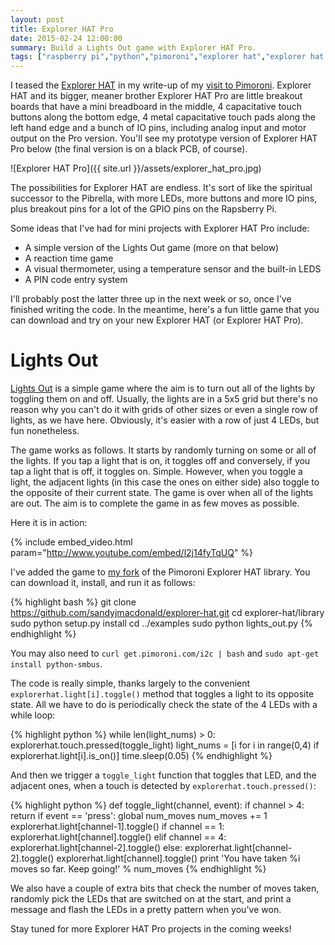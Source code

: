 ```yaml
---
layout: post
title: Explorer HAT Pro
date: 2015-02-24 12:00:00
summary: Build a Lights Out game with Explorer HAT Pro.
tags: ["raspberry pi","python","pimoroni","explorer hat","explorer hat pro","tutorial"]
---
```


I teased the [Explorer HAT](http://shop.pimoroni.com/products/explorer-hat)
in my write-up of my 
[visit to Pimoroni](http://sandyjmacdonald.github.io/2015/02/19/a-visit-to-pimoroni/).
Explorer HAT and its bigger, meaner brother Explorer HAT Pro are little breakout 
boards that have a mini breadboard in the middle, 4 capacitative touch buttons along
the bottom edge, 4 metal capacitative touch pads along the left hand edge and a bunch
of IO pins, including analog input and motor output on the Pro version. You'll see my 
prototype version of Explorer HAT Pro below (the final version is on a black PCB, of course).

![Explorer HAT Pro]({{ site.url }}/assets/explorer_hat_pro.jpg)

The possibilities for Explorer HAT are endless. It's sort of like the spiritual 
successor to the Pibrella, with more LEDs, more buttons and more IO pins, plus breakout
pins for a lot of the GPIO pins on the Rapsberry Pi.

Some ideas that I've had for mini projects with Explorer HAT Pro include:

* A simple version of the Lights Out game (more on that below)
* A reaction time game
* A visual thermometer, using a temperature sensor and the built-in LEDS
* A PIN code entry system

I'll probably post the latter three up in the next week or so, once I've finished 
writing the code. In the meantime, here's a fun little game that you can download 
and try on your new Explorer HAT (or Explorer HAT Pro).

# Lights Out

[Lights Out](https://en.wikipedia.org/wiki/Lights_Out_(game)) is a simple game where 
the aim is to turn out all of the lights by
toggling them on and off. Usually, the lights are in a 5x5 grid but there's no
reason why you can't do it with grids of other sizes or even a single row of lights,
as we have here. Obviously, it's easier with a row of just 4 LEDs, but fun nonetheless.

The game works as follows. It starts by randomly turning on some or all of the lights.
If you tap a light that is on, it toggles off and conversely, if you tap a light 
that is off, it toggles on. Simple. However, when you toggle a light, the adjacent lights 
(in this case the ones on either side) also toggle to the opposite of 
their current state. The game is over when all of the lights are out. The aim is to
complete the game in as few moves as possible.

Here it is in action:

{% include embed_video.html param="http://www.youtube.com/embed/l2j14fyTqUQ" %}

I've added the game to [my fork](https://github.com/sandyjmacdonald/explorer-hat) of 
the Pimoroni Explorer HAT library. You can download it, install, and run it as follows:

{% highlight bash %}
git clone https://github.com/sandyjmacdonald/explorer-hat.git
cd explorer-hat/library
sudo python setup.py install
cd ../examples
sudo python lights_out.py
{% endhighlight %}

You may also need to `curl get.pimoroni.com/i2c | bash` and 
`sudo apt-get install python-smbus`.

The code is really simple, thanks largely to the convenient `explorerhat.light[i].toggle()`
method that toggles a light to its opposite state. All we have to do is periodically check
the state of the 4 LEDs with a while loop:

{% highlight python %}
while len(light_nums) > 0:
	explorerhat.touch.pressed(toggle_light)
	light_nums = [i for i in range(0,4) if explorerhat.light[i].is_on()]
	time.sleep(0.05)
{% endhighlight %}

And then we trigger a `toggle_light` function that toggles that LED, and the adjacent ones, 
when a touch is detected by `explorerhat.touch.pressed()`:

{% highlight python %}
def toggle_light(channel, event):
	if channel > 4:
		return
	if event == 'press':
		global num_moves
		num_moves += 1
		explorerhat.light[channel-1].toggle()
		if channel == 1:
			explorerhat.light[channel].toggle()
		elif channel == 4:
			explorerhat.light[channel-2].toggle()
		else:
			explorerhat.light[channel-2].toggle()
			explorerhat.light[channel].toggle()
		print 'You have taken %i moves so far. Keep going!' % num_moves
{% endhighlight %}

We also have a couple of extra bits that check the number of moves taken, randomly
pick the LEDs that are switched on at the start, and print a message and flash the 
LEDs in a pretty pattern when you've won.

Stay tuned for more Explorer HAT Pro projects in the coming weeks!